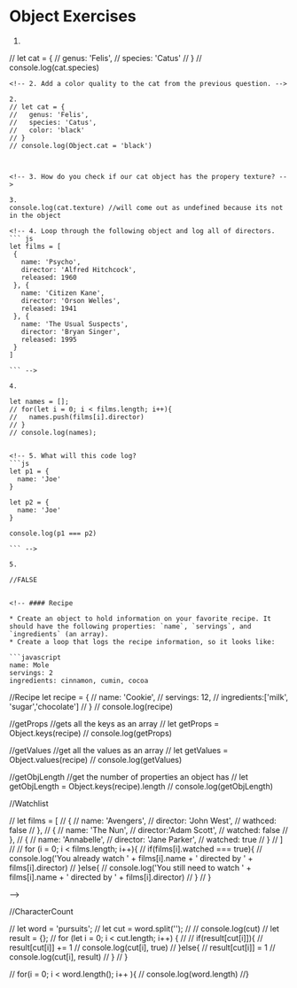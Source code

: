 # Object Exercises

<!-- 1. Log the cats species.
```js
 let cat = {
   genus: 'Felis',
   species: 'Catus'
} -->

1.
// let cat = {
//   genus: 'Felis',
//   species: 'Catus'
// }
// console.log(cat.species)



```
<!-- 2. Add a color quality to the cat from the previous question. -->

2.
// let cat = {
//   genus: 'Felis',
//   species: 'Catus',
//   color: 'black'
// }
// console.log(Object.cat = 'black')



<!-- 3. How do you check if our cat object has the propery texture? -->

3.
console.log(cat.texture) //will come out as undefined because its not in the object

<!-- 4. Loop through the following object and log all of directors.
``` js
let films = [
 {
   name: 'Psycho',
   director: 'Alfred Hitchcock',
   released: 1960
 }, {
   name: 'Citizen Kane',
   director: 'Orson Welles',
   released: 1941
 }, {
   name: 'The Usual Suspects',
   director: 'Bryan Singer',
   released: 1995
 }
]

``` -->

4.

let names = [];
// for(let i = 0; i < films.length; i++){
//   names.push(films[i].director)
// }
// console.log(names);


<!-- 5. What will this code log?
```js
let p1 = {
  name: 'Joe'
}

let p2 = {
  name: 'Joe'
}

console.log(p1 === p2)

``` -->

5.

//FALSE


<!-- #### Recipe

* Create an object to hold information on your favorite recipe. It should have the following properties: `name`, `servings`, and `ingredients` (an array).
* Create a loop that logs the recipe information, so it looks like:

```javascript
name: Mole
servings: 2
ingredients: cinnamon, cumin, cocoa
```

//Recipe
let recipe = {
//   name: 'Cookie',
//   servings: 12,
//   ingredients:['milk', 'sugar','chocolate']
// }
// console.log(recipe)


<!-- #### getProps
Write a code block that takes an object variable and logs all the keys as an array. -->

//getProps
//gets all the keys as an array
// let getProps = Object.keys(recipe)
// console.log(getProps)

<!-- #### getValues
Write a code block that takes an object variable and logs all the values as an array. -->

//getValues
//get all the values as an array
// let getValues = Object.values(recipe)
// console.log(getValues)


<!-- #### getObjLength
Write a code block the logs the number of properties an object has. -->

//getObjLength
//get the number of properties an object has
// let getObjLength = Object.keys(recipe).length
// console.log(getObjLength)

<!-- #### WatchList
Create an array of films, where each film has the following properties: title, director, and a boolean indicating if you started watching it.
Create a code block that iterates over the array and logs whether the film was watched or not. If it was watched, log a string like

`You already watched "Wonder Woman" directed by Patty Jenkins`
and if not, log

`You still need to watch "Wonder Woman" by director Patty Jenkins. ` -->

//Watchlist

// let films = [
//   {
//   name: 'Avengers',
//   director: 'John West',
//   wathced: false
// },
// {
//   name: 'The Nun',
//   director:'Adam Scott',
//   watched: false
// },
// {
//   name: 'Annabelle',
//   director: 'Jane Parker',
//   watched: true
// }
// ]
//
// for (i = 0; i < films.length; i++){
//   if(films[i].watched === true){
//     console.log('You already watch ' + films[i].name + ' directed by ' + films[i].director)
//   }else{
//     console.log('You still need to watch ' + films[i].name + ' directed by ' + films[i].director)
//   }
// }





<!-- #### characterCount
Write a block of code that takes a string varaible and counts the occurance of each character in the string. Use an object to keep track of the counts. --> -->


//CharacterCount

// let word = 'pursuits';
// let cut = word.split('');
// // console.log(cut)
// let result = {};
// for (let i = 0; i < cut.length; i++) {
//
//   if(result[cut[i]]){
//     result[cut[i]] += 1
//     console.log(cut[i], true)
//   }else{
//     result[cut[i]] = 1
//     console.log(cut[i], result)
//   }
// }


// for(i = 0; i < word.length(); i++ ){
//   console.log(word.length)
//}
